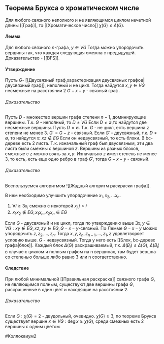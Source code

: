 ## Теорема Брукса о хроматическом числе
Для любого связного неполного и не являющимся циклом нечетной длины [[Граф]], то [[Хроматическое число]] $\chi(G) \le \Delta(G)$.

#### Лемма
Для любого связного $n$-графа, $y \in VG$
Тогда можно упорядочить вершины так, что каждая следующая смежна с предыдущей. Доказательство - [[BFS]].

#### Утверждение
Пусть $G$- [[Двусвязный граф,характеризация двусвязных графов|двусвязный граф]], неполный и не цикл. Тогда найдутся $x,y \in VG$ несмежные на расстоянии 2 $G-x-y$ - связный граф.

###### Доказательство
Пусть $D$ - множество вершин графа степени $n-1$, доминирующие вершины. Т.к. $G$ - неполный, то $D \ne VG$
Если $D\ne \emptyset$,то найдутся две несмежные вершины.
Пусть $D = \emptyset$. Т.к. $G$ - не цикл, есть вершина $z$ степени не менее 3. 
$G' = G - z$ - связный. Если $G'$ - двусвязный, т.к. $D\ne \emptyset$, то найдутся $x$: $xz \notin EG$
Если он недвусвязный, то есть блоки. В bc-дереве есть 2 листа. Т.к. изначальный граф был двусвязным, эти два листа были смежны с вершиной $z$. Вершины из разных блоков, смежные с $z$ можно взять за $x,y$. 
Изначально $z$ имел степень не менее 3, то есть, есть еще одно ребро в граф $G'$, тогда $G-x-y$ - связный.

###### Доказательство
Воспользуемся алгоритмом ![[Жадный алгоритм раскраски графа]].

В нем необходимо улучшить упорядочение  $x_1, x_2, \ldots x_n$. 
1. $\forall i \ge 3 x_i$ смежно с некоторой $x_j\ j>i$
2. $x_1x_2 \notin EG, x_1x_n, x_2x_n \in EG$

Если $G$ - двусвязный и не цикл, тогда по утверждению выше $\exists x,y \in VG: xy \notin EG, xz, zy \in EG, G-x-y$-связный.
По Лемме $G-x-y$ можно упорядочить $z, z_2, \ldots, z_n$. Тогда $x, y, z_n, z_{n-1}, \ldots, z_1, z$ удовлетворяет условию выше. 
$G$ - недвусвязный. Тогда у него есть [[Блок, bc-дерево графа|блок]]. Каждый блок $\Delta(G)$ раскрашиваемый, т.к. $\Delta(B_i) \le \Delta(G)$, $\Delta(B_i)$ в случае с циклом и полным графом на n вершинах, там будет вершна со степенью больше либо равно 3 или n соответственно.

#### Следствие
При любой минимальной [[Правильная раскраска]] связного графа $G$, не являющимся полным, существуют две вершины графа $G$, раскрашенные в один цвет и находящие на расстоянии 2.

###### Доказательство
Если $G: \chi(G) = 2$ - двудольный, очевидно. 
$\chi(G) \ge 3$, по теореме Брукса существует вершин $x \in VG: \deg x \ge \chi(G)$, среди смежных есть 2 вершины с одним цветом

#Коллоквиум2 
